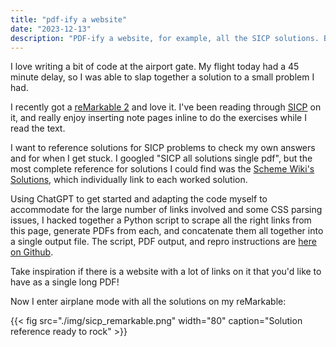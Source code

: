 ```yaml
---
title: "pdf-ify a website"
date: "2023-12-13"
description: "PDF-ify a website, for example, all the SICP solutions. By Leo Robinovitch."
---
```


I love writing a bit of code at the airport gate. My flight today had a 45 minute delay, so I was able to slap together
a solution to a small problem I had.

I recently got a [reMarkable 2](https://remarkable.com/store/remarkable-2) and love it. I've been reading through
[SICP](https://web.mit.edu/6.001/6.037/sicp.pdf) on it, and really enjoy inserting note pages inline to do the exercises
while I read the text.

I want to reference solutions for SICP problems to check my own answers and for when I get stuck. I googled "SICP all
solutions single pdf", but the most complete reference for solutions I could find was the
[Scheme Wiki's Solutions](http://community.schemewiki.org/?SICP-Solutions), which individually link to each worked
solution.

Using ChatGPT to get started and adapting the code myself to accommodate for the large number of links involved and some
CSS parsing issues, I hacked together a Python script to scrape all the right links from this page, generate PDFs from
each, and concatenate them all together into a single output file. The script, PDF output, and repro instructions are
[here on Github](https://github.com/robinovitch61/sicp-solutions).

Take inspiration if there is a website with a lot of links on it that you'd like to have as a single long PDF!

Now I enter airplane mode with all the solutions on my reMarkable:

{{< fig src="./img/sicp_remarkable.png" width="80" caption="Solution reference ready to rock" >}}
